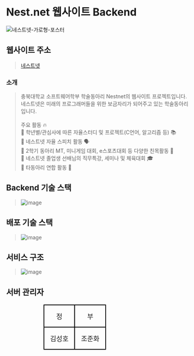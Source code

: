 # Nest.net 웹사이트 Backend

![네스트넷-가로형-포스터](https://github.com/user-attachments/assets/812df2c7-c89e-443e-90b0-33b0dbf4a7a0)

## 웹사이트 주소
> [네스트넷](http://nnet.cbnu.ac.kr/)

### 소개
> 충북대학교 소프트웨어학부 학술동아리 Nestnet의 웹사이트 프로젝트입니다.<br>
네스트넷은 미래의 프로그래머들을 위한 보금자리가 되어주고 있는 학술동아리입니다.<br><br>
주요 활동 :fire:<br>
 📌 학년별/관심사에 따른 자율스터디 및 프로젝트(C언어, 알고리즘 등) 📚<br>
 📌 네스트넷 자율 스피치 활동 🗣<br>
 📌 2학기 동아리 MT, 미니게임 대회, e스포츠대회 등 다양한 친목활동 🚀<br>
 📌 네스트넷 졸업생 선배님의 직무특강, 세미나 및 체육대회 🎓<br>
 📌 타동아리 연합 활동 👫<br>

## Backend 기술 스택
> ![image](https://github.com/user-attachments/assets/92f09d5e-8a0c-4b7f-a242-a0882ff3efb1)

## 배포 기술 스택 
> ![image](https://github.com/user-attachments/assets/64d2c09b-f17c-45ba-8d03-197a238279f6)

## 서비스 구조
> ![image](https://github.com/user-attachments/assets/e463aa46-9007-4bd7-87cd-e7e96f7465cf)

## 서버 관리자 
<table style="width: 60%; border-collapse: collapse; margin: 20px auto; text-align: center;">
        <tr>
            <td style="border: 2px solid #000000; padding: 16px; font-size: 18px;">정</td>
            <td style="border: 2px solid #000000; padding: 16px; font-size: 18px;">부</td>
        </tr>
        <tr>
            <td style="border: 2px solid #000000; padding: 16px; font-size: 18px;">김성호</td>
            <td style="border: 2px solid #000000; padding: 16px; font-size: 18px;">조준화</td>
        </tr>
</table>

